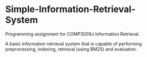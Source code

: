 # Simple-Information-Retrieval-System

Programming assignment for COMP3009J Information Retrieval.

A basic information retrieval system that is capable of performing preprocessing, indexing, retrieval (using BM25) and evaluation.
